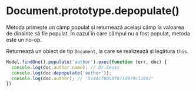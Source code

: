 # Document.prototype.depopulate()

Metoda primește un câmp populat și returnează același câmp la valoarea de dinainte să fie populat. În cazul în care câmpul nu a fost populat, metoda este un no-op.

Returnează un obiect de tip `Document`, la care se realizează și legătura `this`.

```javascript
Model.findOne().populate('author').exec(function (err, doc) {
  console.log(doc.author.name); // Dr.Seuss
  console.log(doc.depopulate('author'));
  console.log(doc.author); // '5144cf8050f071d979c118a7'
})
```
